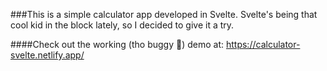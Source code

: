 ###This is a simple calculator app developed in Svelte. Svelte's being that cool kid in the block lately, so I decided to give it a try.

####Check out the working (tho buggy 🙂) demo at: https://calculator-svelte.netlify.app/
